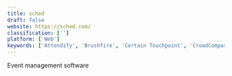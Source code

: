 ```yaml
---
title: sched
draft: false 
website: https://sched.com/
classification: ['']
platform: ['Web']
keywords: ['Attendify', 'Brushfire', 'Certain Touchpoint', 'CrowdCompass', 'DoubleDutch', 'EventMobi', 'Eventbase', 'Eventzilla', 'HostEvent', 'Konfeo', 'List and Invite', 'Socio', 'Tame', 'ThunderTix', 'Ticket Tailor', 'Yapp', 'Zoho Backstage', 'pathable', 'rsvpBOOK']
---
```

Event management software